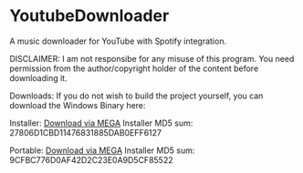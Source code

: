 # YoutubeDownloader
A music downloader for YouTube with Spotify integration.

DISCLAIMER: I am not responsibe for any misuse of this program. You need permission from the author/copyright holder of the content before downloading it.


Downloads:
If you do not wish to build the project yourself, you can download the Windows Binary here:

Installer: [Download via MEGA](https://mega.nz/#!EUkjwC7T!k8enJW-48hUzuFHrbx9-llQ0OZwCunWWazz7KG2p62I)
Installer MD5 sum: 27806D1CBD11476831885DAB0EFF6127

Portable: [Download via MEGA](https://mega.nz/#!dBsHiA7R!NyJll0QF5nIsJbNrNudId6XB6ob3Y1NLeuUg5c7vy-Y)
Installer MD5 sum: 9CFBC776D0AF42D2C23E0A9D5CF85522
